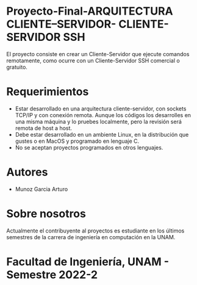 # Proyecto-Final-ARQUITECTURA CLIENTE–SERVIDOR- CLIENTE-SERVIDOR SSH
El proyecto consiste en crear un Cliente-Servidor que ejecute comandos remotamente, como ocurre con un Cliente-Servidor SSH comercial o gratuito.

# Requerimientos 
<ul>
<li>Estar desarrollado en una arquitectura cliente-servidor, con sockets TCP/IP y con conexión remota. Aunque los códigos los desarrolles en una misma máquina y lo pruebes localmente, pero la revisión será remota de host a host.</li>
<li>Debe estar desarrollado en un ambiente Linux, en la distribución que gustes o en MacOS y programado en lenguaje C.</li>
<li>No se aceptan proyectos programados en otros lenguajes.</li>

</ul>


# Autores 
  <ul>
      <li>Munoz Garcia Arturo</li>
  </ul>
  
 
# Sobre nosotros

Actualmente el contribuyente al proyectos es estudiante en los últimos semestres de la carrera de ingeniería en computación en la UNAM.

# Facultad de Ingeniería, UNAM - Semestre 2022-2

						




